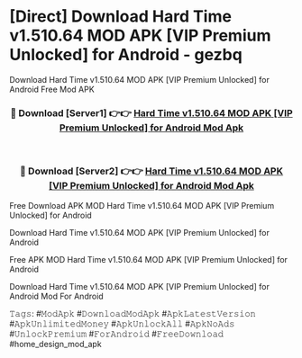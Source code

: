 # [Direct] Download Hard Time v1.510.64 MOD APK [VIP Premium Unlocked] for Android - gezbq
Download Hard Time v1.510.64 MOD APK [VIP Premium Unlocked] for Android Free Mod APK

<div align="center">
<h3>🔴 Download [Server1] 👉👉 <a href="https://apk-comot.site?title=Hard_Time_v1.510.64_MOD_APK_[VIP_Premium_Unlocked]_for_Android">Hard Time v1.510.64 MOD APK [VIP Premium Unlocked] for Android Mod Apk</a></h3><br>

<h3>🔴 Download [Server2] 👉👉 <a href="https://apk-comot.site?title=Hard_Time_v1.510.64_MOD_APK_[VIP_Premium_Unlocked]_for_Android">Hard Time v1.510.64 MOD APK [VIP Premium Unlocked] for Android Mod Apk</a></h3>
</div>


Free Download APK MOD Hard Time v1.510.64 MOD APK [VIP Premium Unlocked] for Android

Download Hard Time v1.510.64 MOD APK [VIP Premium Unlocked] for Android 

Free APK MOD Hard Time v1.510.64 MOD APK [VIP Premium Unlocked] for Android 

Download Hard Time v1.510.64 MOD APK [VIP Premium Unlocked] for Android Mod For Android

𝚃𝚊𝚐𝚜: #𝙼𝚘𝚍𝙰𝚙𝚔 #𝙳𝚘𝚠𝚗𝚕𝚘𝚊𝚍𝙼𝚘𝚍𝙰𝚙𝚔 #𝙰𝚙𝚔𝙻𝚊𝚝𝚎𝚜𝚝𝚅𝚎𝚛𝚜𝚒𝚘𝚗 #𝙰𝚙𝚔𝚄𝚗𝚕𝚒𝚖𝚒𝚝𝚎𝚍𝙼𝚘𝚗𝚎𝚢 #𝙰𝚙𝚔𝚄𝚗𝚕𝚘𝚌𝚔𝙰𝚕𝚕 #𝙰𝚙𝚔𝙽𝚘𝙰𝚍𝚜 #𝚄𝚗𝚕𝚘𝚌𝚔𝙿𝚛𝚎𝚖𝚒𝚞𝚖 #𝙵𝚘𝚛𝙰𝚗𝚍𝚛𝚘𝚒𝚍 #𝙵𝚛𝚎𝚎𝙳𝚘𝚠𝚗𝚕𝚘𝚊𝚍 #home_design_mod_apk